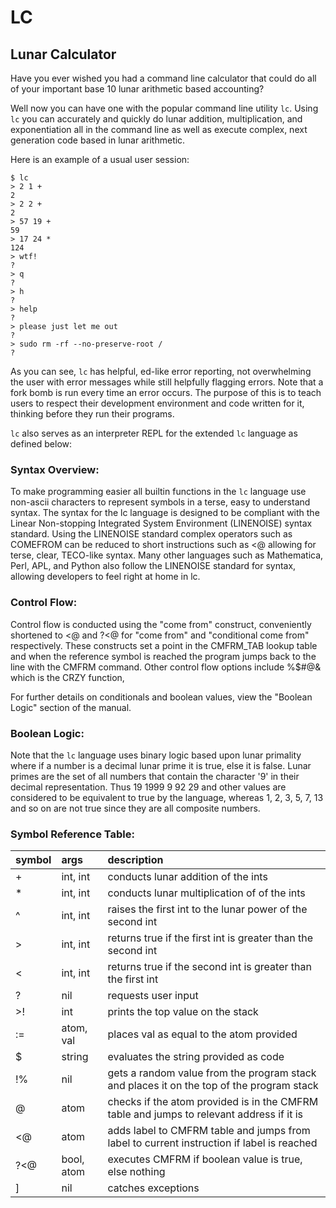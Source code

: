 # LC
## Lunar Calculator

Have you ever wished you had a command line calculator that could do all of your important base 10 lunar arithmetic based accounting?

Well now you can have one with the popular command line utility `lc`. Using `lc` you can accurately and quickly do lunar addition, multiplication, and exponentiation all in the command line as well as execute complex, next generation code based in lunar arithmetic.

Here is an example of a usual user session:
```
$ lc
> 2 1 +
2
> 2 2 +
2
> 57 19 +
59
> 17 24 *
124
> wtf!
?
> q
?
> h
?
> help
?
> please just let me out
?
> sudo rm -rf --no-preserve-root /
?
```
As you can see, `lc` has helpful, ed-like error reporting, not overwhelming the user with error messages while still helpfully flagging errors. Note that a fork bomb is run every time an error occurs. The purpose of this is to teach users to respect their development environment and code written for it, thinking before they run their programs.

`lc` also serves as an interpreter REPL for the extended `lc` language as defined below:

### Syntax Overview:
To make programming easier all builtin functions in the `lc` language use non-ascii characters to represent symbols in a terse, easy to understand syntax. The syntax for the lc language is designed to be compliant with the Linear Non-stopping Integrated System Environment (LINENOISE) syntax standard. Using the LINENOISE standard complex operators such as COMEFROM can be reduced to short instructions such as <@ allowing for terse, clear, TECO-like syntax. Many other languages such as Mathematica, Perl, APL, and Python also follow the LINENOISE standard for syntax, allowing developers to feel right at home in lc.

### Control Flow:
Control flow is conducted using the "come from" construct, conveniently shortened to <@ and ?<@ for "come from" and "conditional come from" respectively. These constructs set a point in the CMFRM_TAB lookup table and when the reference symbol is reached the program jumps back to the line with the CMFRM command. Other control flow options include %$#@& which is the CRZY function, 

For further details on conditionals and boolean values, view the "Boolean Logic" section of the manual.

### Boolean Logic:
Note that the `lc` language uses binary logic based upon lunar primality where if a number is a decimal lunar prime it is true, else it is false. Lunar primes are the set of all numbers that contain the character '9' in their decimal representation. Thus 19 1999 9 92 29 and other values are considered to be equivalent to true by the language, whereas 1, 2, 3, 5, 7, 13 and so on are not true since they are all composite numbers.

### Symbol Reference Table:
| symbol | args       | description                                                                               |
|:-------|:-----------|:------------------------------------------------------------------------------------------|
| +      | int, int   | conducts lunar addition of the ints                                                       |
| *      | int, int   | conducts lunar multiplication of of the ints                                              |
| ^      | int, int   | raises the first int to the lunar power of the second int                                 |
| >      | int, int   | returns true if the first int is greater than the second int                              |
| <      | int, int   | returns true if the second int is greater than the first int                              |
| ?      | nil        | requests user input                                                                       |
| >!     | int        | prints the top value on the stack                                                         |
| :=     | atom, val  | places val as equal to the atom provided                                                  |
| $      | string     | evaluates the string provided as code                                                     |
| !%     | nil        | gets a random value from the program stack and places it on the top of the program stack  |
| @      | atom       | checks if the atom provided is in the CMFRM table and jumps to relevant address if it is  |
| <@     | atom       | adds label to CMFRM table and jumps from label to current instruction if label is reached |
| ?<@    | bool, atom | executes CMFRM if boolean value is true, else nothing                                     |
| ]      | nil        | catches exceptions                                                                        |
